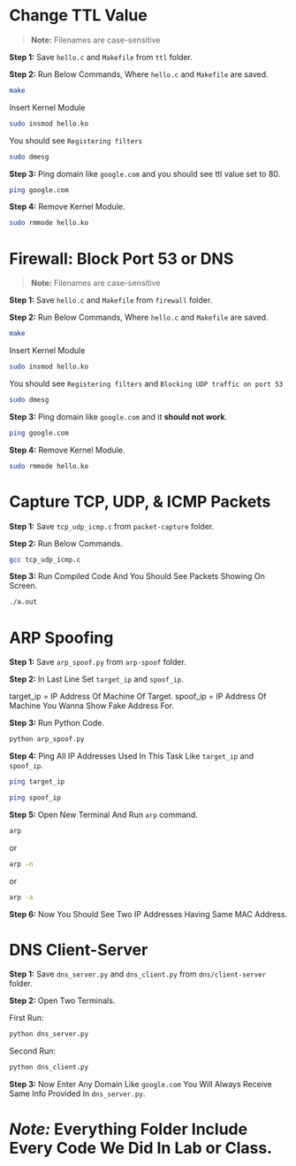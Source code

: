 # Change TTL Value

> **Note:** Filenames are case-sensitive

**Step 1:** Save `hello.c` and `Makefile` from `ttl` folder.

**Step 2:** Run Below Commands, Where `hello.c` and `Makefile` are saved.

```bash
make
```

Insert Kernel Module

```bash
sudo insmod hello.ko
```

You should see `Registering filters`

```bash
sudo dmesg
```

**Step 3:** Ping domain like `google.com` and you should see ttl value set to 80.

```bash
ping google.com
```

**Step 4:** Remove Kernel Module.

```bash
sudo rmmode hello.ko
```

# Firewall: Block Port 53 or DNS

> **Note:** Filenames are case-sensitive

**Step 1:** Save `hello.c` and `Makefile` from `firewall` folder.

**Step 2:** Run Below Commands, Where `hello.c` and `Makefile` are saved.

```bash
make
```

Insert Kernel Module

```bash
sudo insmod hello.ko
```

You should see `Registering filters` and `Blocking UDP traffic on port 53`

```bash
sudo dmesg
```

**Step 3:** Ping domain like `google.com` and it **should not work**.

```bash
ping google.com
```

**Step 4:** Remove Kernel Module.

```bash
sudo rmmode hello.ko
```

# Capture TCP, UDP, & ICMP Packets

**Step 1:** Save `tcp_udp_icmp.c` from `packet-capture` folder.

**Step 2:** Run Below Commands.

```bash
gcc tcp_udp_icmp.c
```

**Step 3:** Run Compiled Code And You Should See Packets Showing On Screen.

```bash
./a.out
```

# ARP Spoofing

**Step 1:** Save `arp_spoof.py` from `arp-spoof` folder.

**Step 2:** In Last Line Set `target_ip` and `spoof_ip`.

target_ip = IP Address Of Machine Of Target.
spoof_ip = IP Address Of Machine You Wanna Show Fake Address For.

**Step 3:** Run Python Code.

```bash
python arp_spoof.py
```

**Step 4:** Ping All IP Addresses Used In This Task Like `target_ip` and `spoof_ip`.

```bash
ping target_ip
```

```bash
ping spoof_ip
```

**Step 5:** Open New Terminal And Run `arp` command.

```bash
arp
```

or

```bash
arp -n
```

or

```bash
arp -a
```

**Step 6:** Now You Should See Two IP Addresses Having Same MAC Address.

# DNS Client-Server

**Step 1:** Save `dns_server.py` and `dns_client.py` from `dns/client-server` folder.

**Step 2:** Open Two Terminals. 

First Run:

```bash
python dns_server.py
```

Second Run:

```bash
python dns_client.py
```

**Step 3:** Now Enter Any Domain Like `google.com` You Will Always Receive Same Info Provided In `dns_server.py`.

# *Note:* Everything Folder Include Every Code We Did In Lab or Class.
